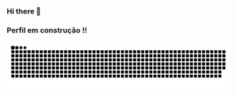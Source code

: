 ### Hi there 👋
### Perfil em construção !!
<!--
**EliasjSilva/EliasjSilva** is a ✨ _special_ ✨ repository because its `README.md` (this file) appears on your GitHub profile.

Here are some ideas to get you started:

- 🔭 I’m currently working on ...
- 🌱 I’m currently learning ...
- 👯 I’m looking to collaborate on ...
- 🤔 I’m looking for help with ...
- 💬 Ask me about ...
- 📫 How to reach me: ...
- 😄 Pronouns: ...
- ⚡ Fun fact: ...
-->
<picture>
  <source media="(prefers-color-scheme: dark)" srcset="https://raw.githubusercontent.com/EliasjSilva/EliasjSilva/output/github-contribution-grid-snake-dark.svg">
  <source media="(prefers-color-scheme: light)" srcset="https://raw.githubusercontent.com/EliasjSilva/EliasjSilva/output/github-contribution-grid-snake.svg">
  <img alt="github contribution grid snake animation" src="https://raw.githubusercontent.com/EliasjSilva/EliasjSilva/output/github-contribution-grid-snake.svg">
</picture>

